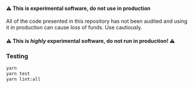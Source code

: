 #### ⚠️️️ This is experimental software, do not use in production
All of the code presented in this repository has not been audited and using it in production can cause loss of funds. Use cautiously.

#### ⚠️️️ This is _highly_ experimental software, do not run in production! ️️⚠️️️

### Testing

```bash
yarn
yarn test
yarn lint:all
```
